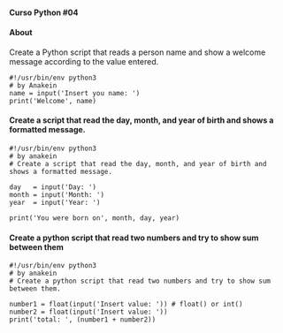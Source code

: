 #### Curso Python #04

#### About 
Create a Python script that reads a person name and show a welcome message according to the value entered.
```
#!/usr/bin/env python3
# by Anakein
name = input('Insert you name: ')
print('Welcome', name)
```

#### Create a script that read the day, month, and year of birth and shows a formatted message.
```
#!/usr/bin/env python3
# by anakein
# Create a script that read the day, month, and year of birth and shows a formatted message.

day   = input('Day: ')
month = input('Month: ')
year  = input('Year: ')

print('You were born on', month, day, year)
```
#### Create a python script that read two numbers and try to show sum between them
```
#!/usr/bin/env python3
# by anakein
# Create a python script that read two numbers and try to show sum between them.

number1 = float(input('Insert value: ')) # float() or int()
number2 = float(input('Insert value: ')) 
print('total: ', (number1 + number2))
```
